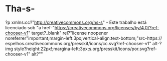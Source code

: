 # Tha-s-


?p xmlns:cc?"http://creativecommons.org/ns-s" - Este trabalho está licenciado sob "a href-"https://creativecommons.org/licenses/by/4.0/?ref-chooser-v1" target?_blank" rel?"license noopener noreferrer"important;margin-left:3px;vertical-align:text-bottom;"src-https:// espelhos.creativecommons.org/presskit/icons/cc.svg?ref-chooser-v1" alt-?img style?height:22px!;margina-left:3px;s.org/presskit/icons/por.svg?ref-chooser-v1" alt?""
